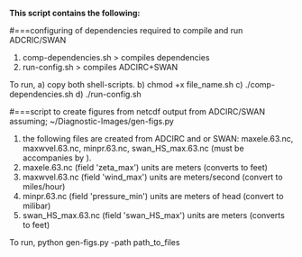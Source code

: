 <b>This script contains the following:</b> 

#===configuring of dependencies required to compile and run ADCRIC/SWAN
1) comp-dependencies.sh  > compiles dependencies 
2) run-config.sh         > compiles ADCIRC+SWAN

To run, 
a) copy both shell-scripts.
b) chmod +x file_name.sh
c) ./comp-dependencies.sh
d) ./run-config.sh

#===script to create figures from netcdf output from ADCIRC/SWAN assuming;
~/Diagnostic-Images/gen-figs.py
1) the following files are created from ADCIRC and or SWAN: maxele.63.nc, maxwvel.63.nc, minpr.63.nc, swan_HS_max.63.nc (must be accompanies by ).
2) maxele.63.nc (field 'zeta_max') units are meters (converts to feet)
3) maxwvel.63.nc (field 'wind_max') units are meters/second (convert to miles/hour)
4) minpr.63.nc (field 'pressure_min') units are meters of head (convert to milibar) 
5) swan_HS_max.63.nc (field 'swan_HS_max') units are meters (converts to feet)

To run,
python gen-figs.py -path path_to_files
